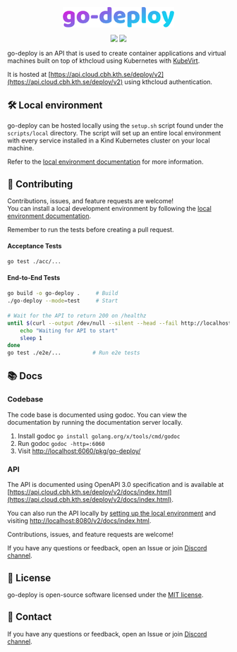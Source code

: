 <p align="center">
  <img width=50% src="index/static/logo.svg" />
</p>

<div align="center">
  <img src="https://github.com/kthcloud/go-deploy/actions/workflows/run-tests.yml/badge.svg"\>
  <img src="https://github.com/kthcloud/go-deploy/actions/workflows/build-and-push-image.yml/badge.svg"\>
</div>

go-deploy is an API that is used to create container applications and virtual machines built on top of kthcloud using Kubernetes with [KubeVirt](https://kubevirt.io/).

It is hosted at [https://api.cloud.cbh.kth.se/deploy/v2](https://api.cloud.cbh.kth.se/deploy/v2) using kthcloud authentication.

## 🛠️ Local environment

go-deploy can be hosted locally using the `setup.sh` script found under the `scripts/local` directory. The script will set up an entire local environment with every service installed in a Kind Kubernetes cluster on your local machine. 

Refer to the [local environment documentation](scripts/local/README.md) for more information.

## 🤝 Contributing

Contributions, issues, and feature requests are welcome!\
You can install a local development environment by following the [local environment documentation](scripts/local/README.md). 

Remember to run the tests before creating a pull request.

#### Acceptance Tests
```bash
go test ./acc/...
```
#### End-to-End Tests
```bash
go build -o go-deploy .     # Build
./go-deploy --mode=test     # Start

# Wait for the API to return 200 on /healthz
until $(curl --output /dev/null --silent --head --fail http://localhost:8080/healthz); do
    echo "Waiting for API to start"
    sleep 1
done
go test ./e2e/...          # Run e2e tests
```

## 📚 Docs

### Codebase
The code base is documented using godoc. You can view the documentation by running the documentation server locally.

1. Install godoc `go install golang.org/x/tools/cmd/godoc`
2. Run godoc `godoc -http=:6060`
3. Visit [http://localhost:6060/pkg/go-deploy/](http://localhost:6060/pkg/go-deploy/)


### API
The API is documented using OpenAPI 3.0 specification and is available at [https://api.cloud.cbh.kth.se/deploy/v2/docs/index.html](https://api.cloud.cbh.kth.se/deploy/v2/docs/index.html).

You can also run the API locally by [setting up the local environment](scripts/local/README.md) and visiting [http://localhost:8080/v2/docs/index.html](http://localhost:8080/v2/docs/index.html).


Contributions, issues, and feature requests are welcome!

If you have any questions or feedback, open an Issue or join [Discord channel](https://discord.gg/MuHQd6QEtM).

## 📝 License

go-deploy is open-source software licensed under the [MIT license](https://opensource.org/licenses/MIT).

## 📧 Contact

If you have any questions or feedback, open an Issue or join [Discord channel](https://discord.gg/MuHQd6QEtM).

